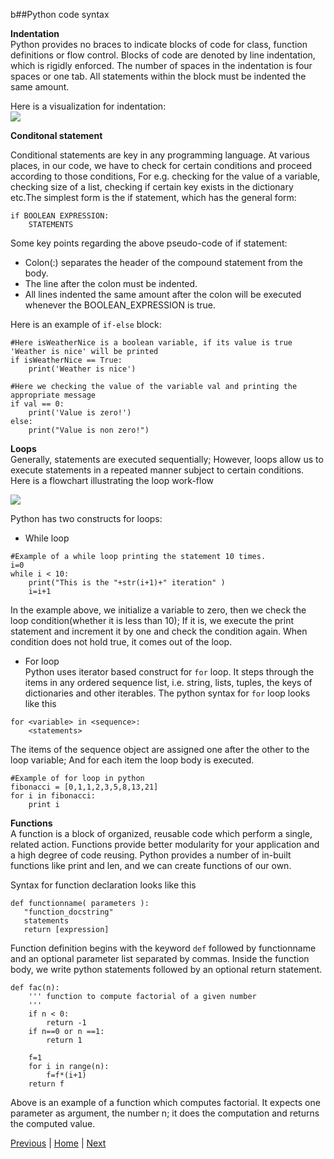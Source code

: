 b##Python code syntax

__Indentation__  
Python provides no braces to indicate blocks of code for class, function definitions or flow control. Blocks of code are denoted by line indentation, which is rigidly enforced. The number of spaces in the indentation is four spaces or one tab. All statements within the block must be indented the same amount.

Here is a visualization for indentation:  
![](http://www.python-course.eu/images/blocks.png) 


__Conditonal statement__

Conditional statements are key in any programming language. At various places, in our code, we have to check for certain conditions and proceed according to those conditions, For e.g. checking for the value of a variable, checking size of a list, checking if certain key exists in the dictionary etc.The simplest form is the if statement, which has the general form:  
```
if BOOLEAN EXPRESSION:
    STATEMENTS
```
Some key points regarding the above pseudo-code of if statement:
* Colon(:) separates the header of the compound statement from the body.
* The line after the colon must be indented. 
* All lines indented the same amount after the colon will be executed whenever the BOOLEAN_EXPRESSION is true.

Here is an example of `if-else` block:
```
#Here isWeatherNice is a boolean variable, if its value is true 'Weather is nice' will be printed
if isWeatherNice == True:
    print('Weather is nice')
    
#Here we checking the value of the variable val and printing the appropriate message    
if val == 0:
    print('Value is zero!')
else:
    print("Value is non zero!")
```    

__Loops__  
Generally, statements are executed sequentially; However, loops allow us to execute statements in a repeated manner subject to certain conditions. Here is a flowchart illustrating the loop work-flow

![](http://www.python-course.eu/images/while_loop_1.png)

Python has two constructs for loops:
* While loop  
```
#Example of a while loop printing the statement 10 times.
i=0
while i < 10:
    print("This is the "+str(i+1)+" iteration" )
    i=i+1
```    
In the example above, we initialize a variable to zero, then we check the loop condition(whether it is less than 10); If it is, we execute the print statement and increment it by one and check the condition again. When condition does not hold true, it comes out of the loop.

* For loop  
  Python uses iterator based construct for `for` loop. It steps through the items in any ordered sequence list, i.e. string, lists, tuples, the keys of dictionaries and other iterables. The python syntax for `for` loop looks like this
```
for <variable> in <sequence>:
	<statements>
```  	
  The items of the sequence object are assigned one after the other to the loop variable; And for each item the loop body is executed.  

```
#Example of for loop in python
fibonacci = [0,1,1,2,3,5,8,13,21]
for i in fibonacci:
    print i

```

__Functions__  
A function is a block of organized, reusable code which perform a single, related action. Functions provide better modularity for your application and a high degree of code reusing. Python provides a number of in-built functions like print and len, and we can create functions of our own.

Syntax for function declaration looks like this  
```
def functionname( parameters ):
   "function_docstring"
   statements
   return [expression]
```   
Function definition begins with the keyword `def` followed by functionname and an optional parameter list separated by commas. Inside the function body, we write python statements followed by an optional return statement.

```
def fac(n):
    ''' function to compute factorial of a given number
    '''
    if n < 0:
        return -1
    if n==0 or n ==1:
        return 1   
        
    f=1
    for i in range(n):
        f=f*(i+1)
    return f
```    
Above is an example of a function which computes factorial. It expects one parameter as argument, the number n; it does the computation and returns the computed value. 

[Previous](https://github.com/joed7/fose_python/blob/master/varaible.md)  |  [Home](https://github.com/joed7/Python/blob/master/home.md)  |  [Next](https://github.com/joed7/fose_python/blob/master/modules.md)
